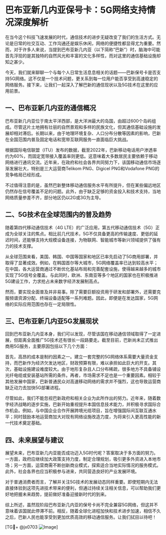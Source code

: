 # 巴布亚新几内亚保号卡：5G网络支持情况深度解析

在当今这个科技飞速发展的时代，通信技术的进步无疑改变了我们的生活方式。无论是日常的社交互动、工作沟通还是娱乐休闲，网络的便捷性都显得尤为重要。然而，对于许多人来说，当提到巴布亚新几内亚（以下简称“巴新”）时，脑海中可能首先浮现的是其独特的自然风光和丰富的文化多样性，而对这里的通信基础设施却知之甚少。

今天，我们就来聊聊一个与每个人日常生活息息相关的话题——巴新保号卡是否支持5G网络。这不仅是一个技术问题，更关系到每一位用户能否享受到高速稳定的网络服务。接下来，让我们一起深入了解巴新的通信现状以及5G技术在这里的应用前景。

## 一、巴布亚新几内亚的通信概况

巴布亚新几内亚位于南太平洋西部，是大洋洲最大的岛国，由超过600个岛屿组成。尽管这片土地拥有壮丽的自然景观和多样的民族文化，但其通信基础设施的发展却相对滞后。长期以来，由于地理环境复杂、人口分布分散等因素的影响，巴新在全国范围内普及固定电话和宽带互联网服务一直面临巨大挑战。

根据国际电信联盟（ITU）发布的数据，截至2022年，巴新移动电话用户渗透率约为60%，而固定宽带接入覆盖率则更低。这意味着大多数居民主要依赖于移动网络进行通讯交流。近年来，在政府和社会各界共同努力下，该国移动通信市场逐渐发展壮大，特别是三大运营商Telikom PNG、Digicel PNG和Vodafone PNG的竞争格局已经形成。

不过值得注意的是，虽然巴新整体移动通信服务水平有所提升，但在某些偏远地区仍然存在信号覆盖不足的问题。此外，由于缺乏足够的资金投入和技术支持，当地网络质量参差不齐，部分地区仍以2G或3G为主导。

## 二、5G技术在全球范围内的普及趋势

随着第四代移动通信技术（4G LTE）的广泛应用，第五代移动通信技术（5G）正成为全球关注的焦点。相比前几代技术，5G不仅具备更高的传输速度、更低的延迟时间，还能够支持大规模设备连接，为物联网、智能城市等新兴领域提供了强有力的技术支撑。

从全球范围来看，美国、韩国、中国等国家和地区已率先启动了5G商用部署，并取得了显著成效。例如，在韩国首尔等大城市，5G网络覆盖率已达到较高水平；在中国，各大运营商通过不断优化基站布局和完善配套设施，使得越来越多的城市实现了5G信号全覆盖。与此同时，欧洲、东南亚等多个地区的国家也在积极推进5G建设工作，力求抢占未来数字经济发展制高点。

然而，要实现全面普及并非易事。除了需要巨额投资用于研发和部署外，还需要克服频谱资源分配、终端设备适配等一系列难题。因此，即便是在发达国家，5G网络的实际应用范围也存在一定局限性。

## 三、巴布亚新几内亚5G发展现状

回到巴布亚新几内亚本身，我们可以发现，尽管该国在移动通信领域取得了一定进展，但距离全面推广5G技术还有很长一段路要走。截至目前，巴新尚未正式推出商用5G服务，主要原因包括以下几个方面：

首先，高昂的成本是制约因素之一。建立一套完整的5G网络体系需要大量资金支持，而巴新作为经济欠发达地区，财政预算有限，难以承担如此巨大的开支。其次，基础设施建设难度较大。由于地形复杂且人口分布稀疏，很多地方不具备铺设光纤电缆或安装基站所需的条件。再者，市场需求不足也是一个重要因素。相较于其他发展中国家，巴新普通民众对高速移动网络的需求并不强烈，这也导致运营商缺乏动力去加快5G部署进程。

尽管如此，我们不能忽视巴新政府和相关企业为此所作出的努力。近年来，随着数字经济战略的逐步实施，巴新开始重视提升本国信息技术能力，并积极寻求国际合作机会。例如，与中国企业合作开展跨境光缆项目，旨在增强国际间互联互通水平；同时鼓励本地运营商加大对现有网络设施改造力度，为将来引入更高性能的新一代技术奠定基础。

## 四、未来展望与建议

展望未来，巴布亚新几内亚能否成功迈入5G时代呢？答案取决于多方面的努力。一方面，政府应继续加大政策支持力度，制定合理规划，吸引更多外资进入本地市场；另一方面，运营商需不断创新商业模式，探索适合当地实际情况的服务模式。此外，社会各界也应当积极参与进来，共同营造良好的产业发展环境。

对于普通消费者而言，了解并关注5G技术的发展动态同样重要。即使短期内无法直接体验到这项先进技术带来的便利，但通过持续关注相关信息，可以帮助我们更好地把握未来趋势，提前做好准备迎接新时代的到来。

综上所述，虽然现阶段巴布亚新几内亚的保号卡尚不完全兼容5G网络，但这并不意味着该国就此停滞不前。相反，随着全球化进程加快和技术进步加速，相信不久之后，巴新人民也能享受到更加优质高效的移动通信服务。让我们拭目以待吧！

[TG💪+ @jx0703 ![Image](https://github.com/user-attachments/assets/dbca1d08-cadb-493c-b0ec-ad6f7a83f270)]